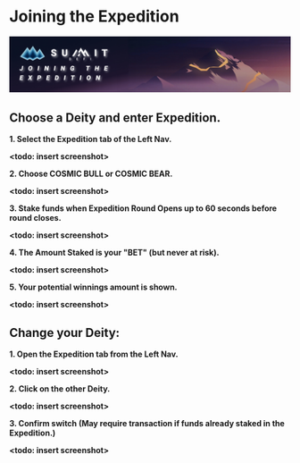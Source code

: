 # Joining the Expedition

![](<../.gitbook/assets/Joining the Expedition Masthead.jpg>)

## Choose a Deity and enter Expedition.

**1. Select the Expedition tab of the Left Nav.**

**\<todo: insert screenshot>**

**2. Choose COSMIC BULL or COSMIC BEAR.**

**\<todo: insert screenshot>**

**3. Stake funds when Expedition Round Opens up to 60 seconds before round closes.**

**\<todo: insert screenshot>**

**4. The Amount Staked is your "BET" (but never at risk).**

**\<todo: insert screenshot>**

**5. Your potential winnings amount is shown.**

**\<todo: insert screenshot>**

## Change your Deity:

**1. Open the Expedition tab from the Left Nav.**

**\<todo: insert screenshot>**

**2. Click on the other Deity.**

**\<todo: insert screenshot>**

**3. Confirm switch (May require transaction if funds already staked in the Expedition.)**

**\<todo: insert screenshot>**
